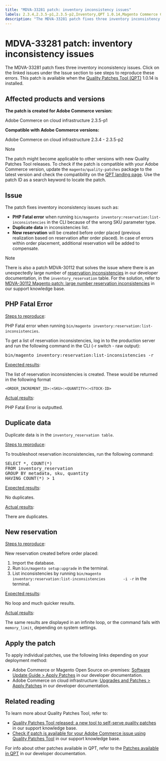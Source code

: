 ```yaml
---
title: "MDVA-33281 patch: inventory inconsistency issues"
labels: 2.3.4,2.3.5-p1,2.3.5-p2,Inventory,QPT 1.0.14,Magento Commerce Cloud,PHP Fatal Error,data discrepancies,duplicate,inventory source,order placement,support tools,Adobe Commerce,cloud infrastructure,on-premises,quality patches for Adobe Commerce,Magento Open Source
description: "The MDVA-33281 patch fixes three inventory inconsistency issues. Click on the linked issues under the Issue section to see steps to reproduce these errors. This patch is available when the [Quality Patches Tool (QPT)](https://support.magento.com/hc/en-us/articles/360047139492) 1.0.14 is installed."
---
```


# MDVA-33281 patch: inventory inconsistency issues

The MDVA-33281 patch fixes three inventory inconsistency issues. Click on the linked issues under the Issue section to see steps to reproduce these errors. This patch is available when the [Quality Patches Tool (QPT)](https://support.magento.com/hc/en-us/articles/360047139492) 1.0.14 is installed.

## Affected products and versions

**The patch is created for Adobe Commerce version:**

Adobe Commerce on cloud infrastructure 2.3.5-p1

**Compatible with Adobe Commerce versions:**

Adobe Commerce on cloud infrastructure 2.3.4 - 2.3.5-p2

>[!NOTE]
>
>The patch might become applicable to other versions with new Quality Patches Tool releases. To check if the patch is compatible with your Adobe Commerce version, update the `magento/quality-patches` package to the latest version and check the compatibility on the [QPT landing page](https://devdocs.magento.com/quality-patches/tool.html#patch-grid). Use the patch ID as a search keyword to locate the patch.

## Issue

The patch fixes inventory inconsistency issues such as:

* **PHP Fatal error** when running `bin/magento inventory:reservation:list-inconsistencies` in the CLI because of the wrong SKU parameter type.
* **Duplicate data** in inconsistencies list.
* **New reservation** will be created before order placed (previous realization based on reservation after order placed). In case of errors within order placement, additional reservation will be added to compensate.

>[!NOTE]
>
>There is also a patch MDVA-30112 that solves the issue where there is an unexpectedly large number of [reservation inconsistencies](https://devdocs.magento.com/guides/v2.4/inventory/inventory-cli-reference.html#what-causes-reservation-inconsistencies) in our developer documentation, in the `inventory_reservation` table. For the solution, refer to [MDVA-30112 Magento patch: large number reservation inconsistencies](https://support.magento.com/hc/en-us/articles/360051515272) in our support knowledge base.

## PHP Fatal Error

<u>Steps to reproduce</u>:

PHP Fatal error when running `bin/magento inventory:reservation:list-inconsistencies`.

To get a list of reservation inconsistencies, log in to the production server and run the following command in the CLI (-r switch - raw output):

<pre>bin/magento inventory:reservation:list-inconsistencies -r</pre>

<u>Expected results</u>:

The list of reservation inconsistencies is created. These would be returned in the following format

```plaintext
<ORDER_INCREMENT_ID>:<SKU>:<QUANTITY>:<STOCK-ID>
```

<u>Actual results</u>:

PHP Fatal Error is outputted.

## Duplicate data

Duplicate data is in the `inventory_reservation table`.

<u>Steps to reproduce</u>:

To troubleshoot reservation inconsistencies, run the following command:

<pre>SELECT *, COUNT(*)
FROM inventory_reservation
GROUP BY metadata, sku, quantity
HAVING COUNT(*) > 1</pre>

<u>Expected results</u>:

No duplicates.

<u>Actual results</u>:

There are duplicates.

## New reservation

<u>Steps to reproduce</u>:

New reservation created before order placed:

1. Import the database.
1. Run `bin/magento setup:upgrade` in the terminal.
1. List inconsistencies by running `bin/magento inventory:reservation:list-inconsistencies        -i -r` in the terminal.

<u>Expected results</u>:

No loop and much quicker results.

<u>Actual results</u>:

The same results are displayed in an infinite loop, or the command fails with `memory_limit`, depending on system settings.

## Apply the patch

To apply individual patches, use the following links depending on your deployment method:

* Adobe Commerce or Magento Open Source on-premises: [Software Update Guide > Apply Patches](https://devdocs.magento.com/guides/v2.4/comp-mgr/patching/mqp.html) in our developer documentation.
* Adobe Commerce on cloud infrastructure: [Upgrades and Patches > Apply Patches](https://devdocs.magento.com/cloud/project/project-patch.html) in our developer documentation.

## Related reading

To learn more about Quality Patches Tool, refer to:

* [Quality Patches Tool released: a new tool to self-serve quality patches](https://support.magento.com/hc/en-us/articles/360047139492) in our support knowledge base.
* [Check if patch is available for your Adobe Commerce issue using Quality Patches Tool](https://support.magento.com/hc/en-us/articles/360047125252) in our support knowledge base.

For info about other patches available in QPT, refer to the [Patches available in QPT](https://devdocs.magento.com/quality-patches/tool.html#patch-grid) in our developer documentation. 
